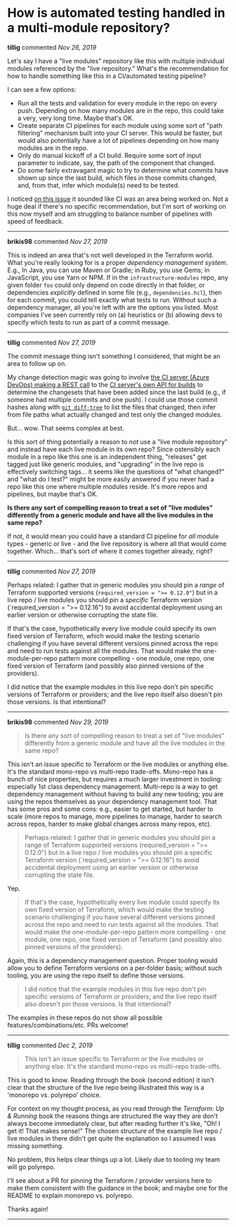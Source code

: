 # How is automated testing handled in a multi-module repository?

**tillig** commented *Nov 26, 2019*

Let's say I have a "live modules" repository like this with multiple individual modules referenced by the "live repository." What's the recommendation for how to handle something like this in a CI/automated testing pipeline?

I can see a few options:
- Run all the tests and validation for every module in the repo on every push. Depending on how many modules are in the repo, this could take a very, very long time. Maybe that's OK.
- Create separate CI pipelines for each module using some sort of "path filtering" mechanism built into your CI server. This would be faster, but would also potentially have a lot of pipelines depending on how many modules are in the repo.
- Only do manual kickoff of a CI build. Require some sort of input parameter to indicate, say, the path of the component that changed.
- Do some fairly extravagant magic to try to determine what commits have shown up since the last build, which files in those commits changed, and, from that, infer which module(s) need to be tested.

I noticed [on this issue](https://github.com/gruntwork-io/terragrunt/issues/720#issuecomment-497888756) it sounded like CI was an area being worked on. Not a huge deal if there's no specific recommendation, but I'm sort of working on this now myself and am struggling to balance number of pipelines with speed of feedback.
<br />
***


**brikis98** commented *Nov 27, 2019*

This is indeed an area that's not well developed in the Terraform world. What you're really looking for is a proper _dependency management system_. E.g., In Java, you can use Maven or Gradle; in Ruby, you use Gems; in JavaScript, you use Yarn or NPM. If in the `infrastructure-modules` repo, any given folder `foo` could only depend on code directly in that folder, or dependencies _explicitly_ defined in some file (e.g., `dependencies.hcl`), then for each commit, you could tell exactly what tests to run. Without such a dependency manager, all you're left with are the options you listed. Most companies I've seen currently rely on (a) heuristics or (b) allowing devs to specify which tests to run as part of a commit message.
***

**tillig** commented *Nov 27, 2019*

The commit message thing isn't something I considered, that might be an area to follow up on.

My change detection magic was going to involve [the CI server (Azure DevOps) making a REST call](https://docs.microsoft.com/en-us/azure/devops/pipelines/tasks/utility/http-rest-api?view=azure-devops) to the [CI server's own API for builds](https://docs.microsoft.com/en-us/rest/api/azure/devops/build/builds/get%20changes%20between%20builds?view=azure-devops-rest-5.1) to determine the changesets that have been added since the last build (e.g., if someone had multiple commits and one push). I could use those commit hashes along with [`git diff-tree`](https://git-scm.com/docs/git-diff-tree) to list the files that changed, then infer from file paths what actually changed and test only the changed modules.

But... wow. That seems complex at best.

Is this sort of thing potentially a reason to _not_ use a "live module repository" and instead have each live module in its own repo? Since ostensibly each module in a repo like this one is an independent thing, "releases" get tagged just like generic modules, and "upgrading" in the live repo is effectively switching tags... it seems like the questions of "what changed?" and "what do I test?" might be more easily answered if you never had a repo like this one where multiple modules reside. It's more repos and pipelines, but maybe that's OK.

**Is there any sort of compelling reason to treat a set of "live modules" differently from a generic module and have all the live modules in the same repo?**

If not, it would mean you could have a standard CI pipeline for _all_ module types - generic or live - and the live repository is where all that would come together. Which... that's sort of where it comes together already, right?
***

**tillig** commented *Nov 27, 2019*

Perhaps related: I gather that in generic modules you should pin a _range_ of Terraform supported versions (`required_version = ">= 0.12.0"`) but in a live repo / live modules you should pin a _specific_ Terraform version (`required_version = ">= 0.12.16") to avoid accidental deployment using an earlier version or otherwise corrupting the state file.

If that's the case, hypothetically every live module could specify its own fixed version of Terraform, which would make the testing scenario challenging if you have several different versions pinned across the repo and need to run tests against all the modules. That would make the one-module-per-repo pattern more compelling - one module, one repo, one fixed version of Terraform (and possibly also pinned versions of the providers).

I did notice that the example modules in this live repo don't pin specific versions of Terraform or providers; and the live repo itself also doesn't pin those versions. Is that intentional?
***

**brikis98** commented *Nov 29, 2019*

> Is there any sort of compelling reason to treat a set of "live modules" differently from a generic module and have all the live modules in the same repo?

This isn't an issue specific to Terraform or the live modules or anything else. It's the standard mono-repo vs multi-repo trade-offs. Mono-repo has a bunch of nice properties, but requires a much larger investment in tooling: especially 1st class dependency management. Multi-repo is a way to get dependency management without having to build any new tooling; you are using the repos themselves as your dependency management tool. That has some pros and some cons: e.g., easier to get started, but harder to scale (more repos to manage, more pipelines to manage, harder to search across repos, harder to make global changes across many repos, etc).

> Perhaps related: I gather that in generic modules you should pin a range of Terraform supported versions (required_version = ">= 0.12.0") but in a live repo / live modules you should pin a specific Terraform version (`required_version = ">= 0.12.16") to avoid accidental deployment using an earlier version or otherwise corrupting the state file.

Yep.

> If that's the case, hypothetically every live module could specify its own fixed version of Terraform, which would make the testing scenario challenging if you have several different versions pinned across the repo and need to run tests against all the modules. That would make the one-module-per-repo pattern more compelling - one module, one repo, one fixed version of Terraform (and possibly also pinned versions of the providers).

Again, this is a dependency management question. Proper tooling would allow you to define Terraform versions on a per-folder basis; without such tooling, you are using the repo itself to define those versions.

> I did notice that the example modules in this live repo don't pin specific versions of Terraform or providers; and the live repo itself also doesn't pin those versions. Is that intentional?

The examples in these repos do not show all possible features/combinations/etc. PRs welcome!
***

**tillig** commented *Dec 2, 2019*

> This isn't an issue specific to Terraform or the live modules or anything else. It's the standard mono-repo vs multi-repo trade-offs.

This is good to know. Reading through the book (second edition) it isn't clear that the structure of the live repo being illustrated this way is a 'monorepo vs. polyrepo' choice.

For context on my thought process, as you read through the _Terraform: Up & Running_ book the reasons things are structured the way they are don't always become immediately clear, but after reading further it's like, "Oh! I get it! That makes sense!" The chosen structure of the example live repo / live modules in there didn't get quite the explanation so I assumed I was missing something.

No problem, this helps clear things up a lot. Likely due to tooling my team will go polyrepo.

I'll see about a PR for pinning the Terraform / provider versions here to make them consistent with the guidance in the book; and maybe one for the README to explain monorepo vs. polyrepo.

Thanks again!
***

